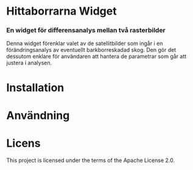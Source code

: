 # Hittaborrarna Widget

### En widget för differensanalys mellan två rasterbilder<br>
<p>Denna widget förenklar valet av de satellitbilder som ingår i en förändringsanalys av eventuellt barkborreskadad skog. Den gör det dessutom enklare för användaren att hantera de parametrar som går att justera i analysen.</p>
<p></p>

# Installation

# Användning

# Licens

This project is licensed under the terms of the Apache License 2.0.

